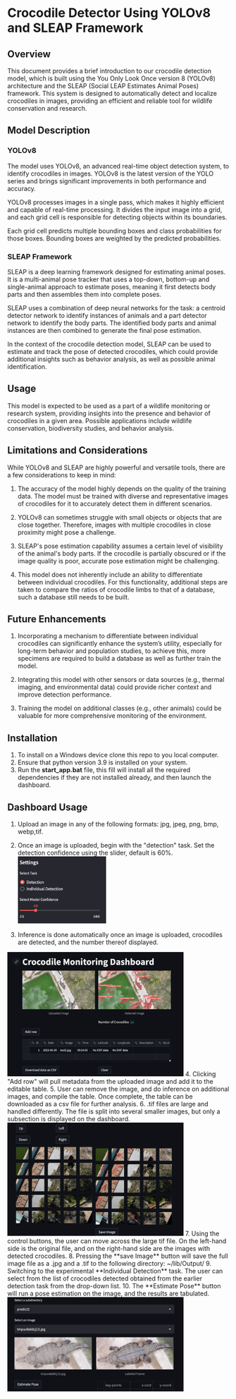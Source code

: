 # Crocodile Detector Using YOLOv8 and SLEAP Framework

## Overview

This document provides a brief introduction to our crocodile detection model, which is built using the You Only Look Once version 8 (YOLOv8) architecture and the SLEAP (Social LEAP Estimates Animal Poses) framework. This system is designed to automatically detect and localize crocodiles in images, providing an efficient and reliable tool for wildlife conservation and research.

## Model Description

### YOLOv8

The model uses YOLOv8, an advanced real-time object detection system, to identify crocodiles in images. YOLOv8 is the latest version of the YOLO series and brings significant improvements in both performance and accuracy.

YOLOv8 processes images in a single pass, which makes it highly efficient and capable of real-time processing. It divides the input image into a grid, and each grid cell is responsible for detecting objects within its boundaries.

Each grid cell predicts multiple bounding boxes and class probabilities for those boxes. Bounding boxes are weighted by the predicted probabilities.

### SLEAP Framework

SLEAP is a deep learning framework designed for estimating animal poses. It is a multi-animal pose tracker that uses a top-down, bottom-up and single-animal approach to estimate poses, meaning it first detects body parts and then assembles them into complete poses. 

SLEAP uses a combination of deep neural networks for the task: a centroid detector network to identify instances of animals and a part detector network to identify the body parts. The identified body parts and animal instances are then combined to generate the final pose estimation.

In the context of the crocodile detection model, SLEAP can be used to estimate and track the pose of detected crocodiles, which could provide additional insights such as behavior analysis, as well as possible animal identification.

## Usage

This model is expected to be used as a part of a wildlife monitoring or research system, providing insights into the presence and behavior of crocodiles in a given area. Possible applications include wildlife conservation, biodiversity studies, and behavior analysis.

## Limitations and Considerations

While YOLOv8 and SLEAP are highly powerful and versatile tools, there are a few considerations to keep in mind:

1. The accuracy of the model highly depends on the quality of the training data. The model must be trained with diverse and representative images of crocodiles for it to accurately detect them in different scenarios.

2. YOLOv8 can sometimes struggle with small objects or objects that are close together. Therefore, images with multiple crocodiles in close proximity might pose a challenge.

3. SLEAP's pose estimation capability assumes a certain level of visibility of the animal's body parts. If the crocodile is partially obscured or if the image quality is poor, accurate pose estimation might be challenging.

4. This model does not inherently include an ability to differentiate between individual crocodiles. For this functionality, additional steps are taken to compare the ratios of crocodile limbs to that of a database, such a database still needs to be built.

## Future Enhancements

1. Incorporating a mechanism to differentiate between individual crocodiles can significantly enhance the system’s utility, especially for long-term behavior and population studies, to achieve this, more specimens are required to build a database as well as further train the model.

2. Integrating this model with other sensors or data sources (e.g., thermal imaging, and environmental data) could provide richer context and improve detection performance.

3. Training the model on additional classes (e.g., other animals) could be valuable for more comprehensive monitoring of the environment.

## Installation

1. To install on a Windows device clone this repo to you local computer.
2. Ensure that python version 3.9 is installed on your system.
3. Run the **start_app.bat** file, this fill will install all the required dependencies if they are not installed already, and then launch the dashboard.

## Dashboard Usage

1. Upload an image in any of the following formats: jpg, jpeg, png, bmp, webp,tif.
2. Once an image is uploaded, begin with the "detection" task. Set the detection confidence using the slider, default is 60%.
   <img src="image-1.png" alt="Alt text" width="200"/>

3. Inference is done automatically once an image is uploaded, crocodiles are detected, and the number thereof displayed.
 <img src="image.png" alt="Alt text" width="400"/>
4. Clicking "Add row" will pull metadata from the uploaded image and add it to the editable table.
5. User can remove the image, and do inference on additional images, and compile the table. Once complete, the table can be downloaded as a csv file for further analysis.
6. .tif files are large and handled differently. The file is split into several smaller images, but only a subsection is displayed on the dashboard.
 <img src="image-2.png" alt="Alt text" width="400"/>
7. Using the control buttons, the user can move across the large tif file. On the left-hand side is the original file, and on the right-hand side are the images with detected crocodiles.
8. Pressing the **save Image** button will save the full image file as a .jpg and a .tif to the following directory: ~/lib/Output/
9. Switching to the experimental **Individual Detection** task. The user can select from the list of crocodiles detected  obtained from the earlier detection task from the drop-down list. 
10. The **Estimate Pose** button will run a pose estimation on the image, and the results are tabulated.
<img src="image-3.png" alt="Alt text" width="400"/>

